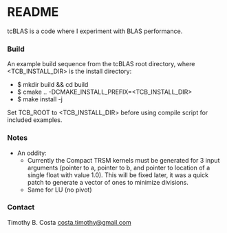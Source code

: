 # README #

tcBLAS is a code where I experiment with BLAS performance.

### Build ###

An example build sequence from the tcBLAS root directory, where <TCB_INSTALL_DIR> is the install directory:

- $ mkdir build && cd build
- $ cmake .. -DCMAKE_INSTALL_PREFIX=<TCB_INSTALL_DIR>
- $ make install -j <NPROCS>

Set TCB_ROOT to <TCB_INSTALL_DIR> before using compile script for included examples. 

### Notes ###
- An oddity:
    - Currently the Compact TRSM kernels must be generated for 3 input arguments (pointer to a, pointer to b, and pointer to location of a single float with value 1.0). This will be fixed later, it was a quick patch to generate a vector of ones to minimize divisions.
    - Same for LU (no pivot)

### Contact ###
Timothy B. Costa
costa.timothy@gmail.com
